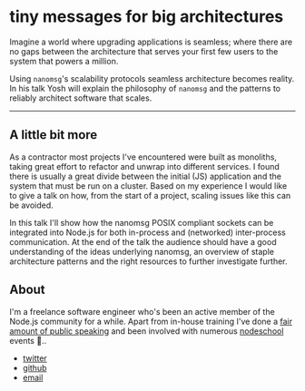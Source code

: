 # tiny messages for big architectures
Imagine a world where upgrading applications is seamless; where there are no
gaps between the architecture that serves your first few users to the system
that powers a million.

Using `nanomsg`'s scalability protocols seamless architecture becomes reality.
In his talk Yosh will explain the philosophy of `nanomsg` and the patterns to
reliably architect software that scales.

-----------------
## A little bit more
As a contractor most projects I've encountered were built as monoliths, taking
great effort to refactor and unwrap into different services. I found there is
usually a great divide between the initial (JS) application and the system
that must be run on a cluster. Based on my experience I would like to give a
talk on how, from the start of a project, scaling issues like this can be
avoided.

In this talk I'll show how the nanomsg POSIX compliant sockets can be
integrated into Node.js for both in-process and (networked) inter-process
communication. At the end of the talk the audience should have a good
understanding of the ideas underlying nanomsg, an overview of staple
architecture patterns and the right resources to further investigate further.

## About
I'm a freelance software engineer who's been an active member of the Node.js
community for a while. Apart from in-house training I've done a [fair amount of
public speaking](https://github.com/yoshuawuyts/talks) and been involved with
numerous [nodeschool](https://github.com/nodeschool) events 🌿..

- [twitter](https://twitter.com/yoshuawuyts)
- [github](http://github.com/yoshuawuyts/)
- [email](mailto:yoshuawuyts@gmail.com)
